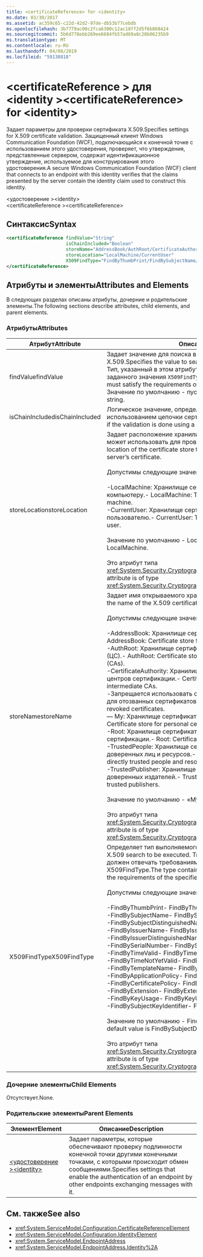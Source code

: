 ```yaml
---
title: <certificateReference> for <identity>
ms.date: 03/30/2017
ms.assetid: ac359c65-c22d-42d2-97de-db53b77cebdb
ms.openlocfilehash: 3b7779ac00c2fca6300c12ac18ff2d5f6b868424
ms.sourcegitcommit: 5b6d778ebb269ee6684fb57ad69a8c28b06235b9
ms.translationtype: MT
ms.contentlocale: ru-RU
ms.lasthandoff: 04/08/2019
ms.locfileid: "59138818"
---
```

# <a name="certificatereference-for-identity"></a><span data-ttu-id="84d8f-102">\<certificateReference > для \<identity ></span><span class="sxs-lookup"><span data-stu-id="84d8f-102">\<certificateReference> for \<identity></span></span>
<span data-ttu-id="84d8f-103">Задает параметры для проверки сертификата X.509.</span><span class="sxs-lookup"><span data-stu-id="84d8f-103">Specifies settings for X.509 certificate validation.</span></span> <span data-ttu-id="84d8f-104">Защищенный клиент Windows Communication Foundation (WCF), подключающийся к конечной точке с использованием этого удостоверения, проверяет, что утверждения, представленные сервером, содержат идентификационное утверждение, используемое для конструирования этого удостоверения.</span><span class="sxs-lookup"><span data-stu-id="84d8f-104">A secure Windows Communication Foundation (WCF) client that connects to an endpoint with this identity verifies that the claims presented by the server contain the identity claim used to construct this identity.</span></span>  
  
 <span data-ttu-id="84d8f-105">\<удостоверение ></span><span class="sxs-lookup"><span data-stu-id="84d8f-105">\<identity></span></span>  
<span data-ttu-id="84d8f-106">\<certificateReference ></span><span class="sxs-lookup"><span data-stu-id="84d8f-106">\<certificateReference></span></span>  
  
## <a name="syntax"></a><span data-ttu-id="84d8f-107">Синтаксис</span><span class="sxs-lookup"><span data-stu-id="84d8f-107">Syntax</span></span>  
  
```xml  
<certificateReference findValue="String"
                      isChainIncluded="Boolean"
                      storeName="AddressBook/AuthRoot/CertificateAuthority/Disallowed/My/Root/TrustedPeople/TrustedPublisher"
                      storeLocation="LocalMachine/CurrentUser"
                      X509FindType="FindByThumbPrint/FindBySubjectName/FindBySubjectDistinguishedName/FindByIssuerName/FindByIssuerDistinguishedName/FindBySerialNumber/FindByTimeValid/FindByTimeNotYetValid/FindByTemplateName/FindByApplicationPolicy/FindByCertificatePolicy/FindByExtension/FindByKeyUsage/FindBySubjectKeyIdentifier">
</certificateReference>
```  
  
## <a name="attributes-and-elements"></a><span data-ttu-id="84d8f-108">Атрибуты и элементы</span><span class="sxs-lookup"><span data-stu-id="84d8f-108">Attributes and Elements</span></span>  
 <span data-ttu-id="84d8f-109">В следующих разделах описаны атрибуты, дочерние и родительские элементы.</span><span class="sxs-lookup"><span data-stu-id="84d8f-109">The following sections describe attributes, child elements, and parent elements.</span></span>  
  
### <a name="attributes"></a><span data-ttu-id="84d8f-110">Атрибуты</span><span class="sxs-lookup"><span data-stu-id="84d8f-110">Attributes</span></span>  
  
|<span data-ttu-id="84d8f-111">Атрибут</span><span class="sxs-lookup"><span data-stu-id="84d8f-111">Attribute</span></span>|<span data-ttu-id="84d8f-112">Описание</span><span class="sxs-lookup"><span data-stu-id="84d8f-112">Description</span></span>|  
|---------------|-----------------|  
|<span data-ttu-id="84d8f-113">findValue</span><span class="sxs-lookup"><span data-stu-id="84d8f-113">findValue</span></span>|<span data-ttu-id="84d8f-114">Задает значение для поиска в хранилище сертификатов X.509.</span><span class="sxs-lookup"><span data-stu-id="84d8f-114">Specifies the value to search for in the X.509 certificate store.</span></span> <span data-ttu-id="84d8f-115">Тип, указанный в этом атрибуте, должен отвечать требованиям заданного значения `X509FindType`.</span><span class="sxs-lookup"><span data-stu-id="84d8f-115">The type contained in this attribute must satisfy the requirements of the specified `X509FindType` value.</span></span> <span data-ttu-id="84d8f-116">Значение по умолчанию - пустая строка.</span><span class="sxs-lookup"><span data-stu-id="84d8f-116">The default is an empty string.</span></span>|  
|<span data-ttu-id="84d8f-117">isChainIncluded</span><span class="sxs-lookup"><span data-stu-id="84d8f-117">isChainIncluded</span></span>|<span data-ttu-id="84d8f-118">Логическое значение, определяющее, выполнена ли проверка с использованием цепочки сертификатов.</span><span class="sxs-lookup"><span data-stu-id="84d8f-118">A Boolean value that specifies if the validation is done using a certificate chain.</span></span>|  
|<span data-ttu-id="84d8f-119">storeLocation</span><span class="sxs-lookup"><span data-stu-id="84d8f-119">storeLocation</span></span>|<span data-ttu-id="84d8f-120">Задает расположение хранилища сертификатов, которое клиент может использовать для проверки сертификата сервера.</span><span class="sxs-lookup"><span data-stu-id="84d8f-120">Specifies the location of the certificate store that the client can use to validate the server’s certificate.</span></span><br /><br /> <span data-ttu-id="84d8f-121">Допустимы следующие значения:</span><span class="sxs-lookup"><span data-stu-id="84d8f-121">Valid values include the following:</span></span><br /><br /> <span data-ttu-id="84d8f-122">-LocalMachine: Хранилище сертификатов, назначенное локальному компьютеру.</span><span class="sxs-lookup"><span data-stu-id="84d8f-122">-   LocalMachine: The cert store assigned to the local machine.</span></span><br /><span data-ttu-id="84d8f-123">-CurrentUser: Хранилище сертификатов, назначенное текущему пользователю.</span><span class="sxs-lookup"><span data-stu-id="84d8f-123">-   CurrentUser: The cert store assigned to the current user.</span></span><br /><br /> <span data-ttu-id="84d8f-124">Значение по умолчанию - LocalMachine.</span><span class="sxs-lookup"><span data-stu-id="84d8f-124">The default value is LocalMachine.</span></span><br /><br /> <span data-ttu-id="84d8f-125">Это атрибут типа <xref:System.Security.Cryptography.X509Certificates.StoreLocation>.</span><span class="sxs-lookup"><span data-stu-id="84d8f-125">This attribute is of type <xref:System.Security.Cryptography.X509Certificates.StoreLocation>.</span></span>|  
|<span data-ttu-id="84d8f-126">storeName</span><span class="sxs-lookup"><span data-stu-id="84d8f-126">storeName</span></span>|<span data-ttu-id="84d8f-127">Задает имя открываемого хранилища сертификатов X.509.</span><span class="sxs-lookup"><span data-stu-id="84d8f-127">Specifies the name of the X.509 certificate store to open.</span></span><br /><br /> <span data-ttu-id="84d8f-128">Допустимы следующие значения:</span><span class="sxs-lookup"><span data-stu-id="84d8f-128">Valid values include the following:</span></span><br /><br /> <span data-ttu-id="84d8f-129">-AddressBook: Хранилище сертификатов для других пользователей.</span><span class="sxs-lookup"><span data-stu-id="84d8f-129">-   AddressBook: Certificate store for other users.</span></span><br /><span data-ttu-id="84d8f-130">-AuthRoot: Хранилище сертификатов для сторонних сертификации (ЦС).</span><span class="sxs-lookup"><span data-stu-id="84d8f-130">-   AuthRoot: Certificate store for third-party certification authorities (CAs).</span></span><br /><span data-ttu-id="84d8f-131">-CertificateAuthority: Хранилище сертификатов для промежуточных центров сертификации.</span><span class="sxs-lookup"><span data-stu-id="84d8f-131">-   CertificateAuthority: Certificate store for intermediate CAs.</span></span><br /><span data-ttu-id="84d8f-132">-Запрещается использовать следующее: Хранилище сертификатов для отозванных сертификатов.</span><span class="sxs-lookup"><span data-stu-id="84d8f-132">-   Disallowed: Certificate store for revoked certificates.</span></span><br /><span data-ttu-id="84d8f-133">— My: Хранилище сертификатов для личных сертификатов.</span><span class="sxs-lookup"><span data-stu-id="84d8f-133">-   My: Certificate store for personal certificates.</span></span><br /><span data-ttu-id="84d8f-134">-Root: Хранилище сертификатов для доверенных корневых центров сертификации.</span><span class="sxs-lookup"><span data-stu-id="84d8f-134">-   Root: Certificate store for trusted root CAs.</span></span><br /><span data-ttu-id="84d8f-135">-TrustedPeople: Хранилище сертификатов для непосредственно доверенных лиц и ресурсов.</span><span class="sxs-lookup"><span data-stu-id="84d8f-135">-   TrustedPeople: Certificate store for directly trusted people and resources.</span></span><br /><span data-ttu-id="84d8f-136">-TrustedPublisher: Хранилище сертификатов для непосредственно доверенных издателей.</span><span class="sxs-lookup"><span data-stu-id="84d8f-136">-   TrustedPublisher: Certificate store for directly trusted publishers.</span></span><br /><br /> <span data-ttu-id="84d8f-137">Значение по умолчанию - «My».</span><span class="sxs-lookup"><span data-stu-id="84d8f-137">The default value is My.</span></span><br /><br /> <span data-ttu-id="84d8f-138">Это атрибут типа <xref:System.Security.Cryptography.X509Certificates.StoreName>.</span><span class="sxs-lookup"><span data-stu-id="84d8f-138">This attribute is of type <xref:System.Security.Cryptography.X509Certificates.StoreName>.</span></span>|  
|<span data-ttu-id="84d8f-139">X509FindType</span><span class="sxs-lookup"><span data-stu-id="84d8f-139">X509FindType</span></span>|<span data-ttu-id="84d8f-140">Определяет тип выполняемого поиска X.509.</span><span class="sxs-lookup"><span data-stu-id="84d8f-140">Specifies the type of X.509 search to be executed.</span></span> <span data-ttu-id="84d8f-141">Тип, указанный в атрибуте `findValue`, должен отвечать требованиям заданного значения X509FindType.</span><span class="sxs-lookup"><span data-stu-id="84d8f-141">The type contained in the `findValue` attribute must satisfy the requirements of the specified X509FindType.</span></span><br /><br /> <span data-ttu-id="84d8f-142">Допустимы следующие значения:</span><span class="sxs-lookup"><span data-stu-id="84d8f-142">Valid values include the following:</span></span><br /><br /> <span data-ttu-id="84d8f-143">-FindByThumbPrint</span><span class="sxs-lookup"><span data-stu-id="84d8f-143">-   FindByThumbPrint</span></span><br /><span data-ttu-id="84d8f-144">-FindBySubjectName</span><span class="sxs-lookup"><span data-stu-id="84d8f-144">-   FindBySubjectName</span></span><br /><span data-ttu-id="84d8f-145">-FindBySubjectDistinguishedName</span><span class="sxs-lookup"><span data-stu-id="84d8f-145">-   FindBySubjectDistinguishedName</span></span><br /><span data-ttu-id="84d8f-146">-FindByIssuerName</span><span class="sxs-lookup"><span data-stu-id="84d8f-146">-   FindByIssuerName</span></span><br /><span data-ttu-id="84d8f-147">-FindByIssuerDistinguishedName</span><span class="sxs-lookup"><span data-stu-id="84d8f-147">-   FindByIssuerDistinguishedName</span></span><br /><span data-ttu-id="84d8f-148">-FindBySerialNumber</span><span class="sxs-lookup"><span data-stu-id="84d8f-148">-   FindBySerialNumber</span></span><br /><span data-ttu-id="84d8f-149">-FindByTimeValid</span><span class="sxs-lookup"><span data-stu-id="84d8f-149">-   FindByTimeValid</span></span><br /><span data-ttu-id="84d8f-150">-FindByTimeNotYetValid</span><span class="sxs-lookup"><span data-stu-id="84d8f-150">-   FindByTimeNotYetValid</span></span><br /><span data-ttu-id="84d8f-151">-FindByTemplateName</span><span class="sxs-lookup"><span data-stu-id="84d8f-151">-   FindByTemplateName</span></span><br /><span data-ttu-id="84d8f-152">-FindByApplicationPolicy</span><span class="sxs-lookup"><span data-stu-id="84d8f-152">-   FindByApplicationPolicy</span></span><br /><span data-ttu-id="84d8f-153">-FindByCertificatePolicy</span><span class="sxs-lookup"><span data-stu-id="84d8f-153">-   FindByCertificatePolicy</span></span><br /><span data-ttu-id="84d8f-154">-FindByExtension</span><span class="sxs-lookup"><span data-stu-id="84d8f-154">-   FindByExtension</span></span><br /><span data-ttu-id="84d8f-155">-FindByKeyUsage</span><span class="sxs-lookup"><span data-stu-id="84d8f-155">-   FindByKeyUsage</span></span><br /><span data-ttu-id="84d8f-156">-FindBySubjectKeyIdentifier</span><span class="sxs-lookup"><span data-stu-id="84d8f-156">-   FindBySubjectKeyIdentifier</span></span><br /><br /> <span data-ttu-id="84d8f-157">Значение по умолчанию - FindBySubjectDistinguishedName.</span><span class="sxs-lookup"><span data-stu-id="84d8f-157">The default value is FindBySubjectDistinguishedName.</span></span><br /><br /> <span data-ttu-id="84d8f-158">Это атрибут типа <xref:System.Security.Cryptography.X509Certificates.X509FindType>.</span><span class="sxs-lookup"><span data-stu-id="84d8f-158">This attribute is of type <xref:System.Security.Cryptography.X509Certificates.X509FindType>.</span></span>|  
  
### <a name="child-elements"></a><span data-ttu-id="84d8f-159">Дочерние элементы</span><span class="sxs-lookup"><span data-stu-id="84d8f-159">Child Elements</span></span>  
 <span data-ttu-id="84d8f-160">Отсутствует.</span><span class="sxs-lookup"><span data-stu-id="84d8f-160">None.</span></span>  
  
### <a name="parent-elements"></a><span data-ttu-id="84d8f-161">Родительские элементы</span><span class="sxs-lookup"><span data-stu-id="84d8f-161">Parent Elements</span></span>  
  
|<span data-ttu-id="84d8f-162">Элемент</span><span class="sxs-lookup"><span data-stu-id="84d8f-162">Element</span></span>|<span data-ttu-id="84d8f-163">Описание</span><span class="sxs-lookup"><span data-stu-id="84d8f-163">Description</span></span>|  
|-------------|-----------------|  
|[<span data-ttu-id="84d8f-164">\<удостоверение ></span><span class="sxs-lookup"><span data-stu-id="84d8f-164">\<identity></span></span>](../../../../../docs/framework/configure-apps/file-schema/wcf/identity.md)|<span data-ttu-id="84d8f-165">Задает параметры, которые обеспечивают проверку подлинности конечной точки другими конечными точками, с которыми происходит обмен сообщениями.</span><span class="sxs-lookup"><span data-stu-id="84d8f-165">Specifies settings that enable the authentication of an endpoint by other endpoints exchanging messages with it.</span></span>|  
  
## <a name="see-also"></a><span data-ttu-id="84d8f-166">См. также</span><span class="sxs-lookup"><span data-stu-id="84d8f-166">See also</span></span>

- <xref:System.ServiceModel.Configuration.CertificateReferenceElement>
- <xref:System.ServiceModel.Configuration.IdentityElement>
- <xref:System.ServiceModel.EndpointAddress>
- <xref:System.ServiceModel.EndpointAddress.Identity%2A>
